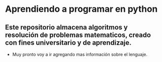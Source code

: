 # Aprendiendo a programar en python

## Este repositorio almacena algoritmos y resolución de problemas matematicos, creado con fines universitario y de aprendizaje.


+ Muy pronto voy a ir agregando mas información sobre el lenguaje.